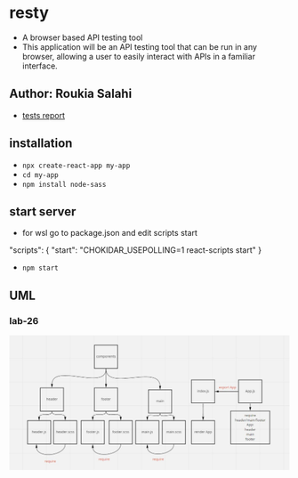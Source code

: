 
# resty

- A browser based API testing tool
- This application will be an API testing tool that can be run in any browser, allowing a user to easily interact with APIs in a familiar interface.

## Author: Roukia Salahi

- [tests report](https://github.com/roukia-401-advanced-javascript/resty/actions)

## installation 

- `npx create-react-app my-app`
- `cd my-app`
- `npm install node-sass` 

## start server 

- for wsl go to package.json and edit scripts start

"scripts": {
    "start": "CHOKIDAR_USEPOLLING=1 react-scripts start"
}

- `npm start`


## UML

### lab-26

![UML](/assets/class-26-uml.JPG)
